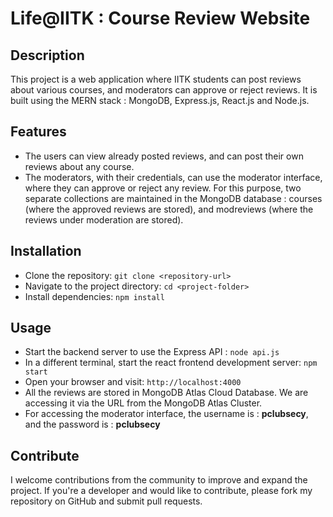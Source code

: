 # Life@IITK : Course Review Website

## Description

This project is a web application where IITK students can post reviews about various courses, and moderators can approve or reject reviews. It is built using the MERN stack : MongoDB, Express.js, React.js and Node.js.

## Features

- The users can view already posted reviews, and can post their own reviews about any course.
- The moderators, with their credentials, can use the moderator interface, where they can approve or reject any review. For this purpose, two separate collections are maintained in the MongoDB database : courses (where the approved reviews are stored), and modreviews (where the reviews under moderation are stored).  

## Installation

- Clone the repository: `git clone <repository-url>`
- Navigate to the project directory: `cd <project-folder>`
- Install dependencies: `npm install`

## Usage

- Start the backend server to use the Express API : `node api.js`
- In a different terminal, start the react frontend development server: `npm start`
- Open your browser and visit: `http://localhost:4000`
- All the reviews are stored in MongoDB Atlas Cloud Database. We are accessing it via the URL from the MongoDB Atlas Cluster.
- For accessing the moderator interface, the username is : <b>pclubsecy</b>, and the password is : <b>pclubsecy</b>

## Contribute

I welcome contributions from the community to improve and expand the project. If you're a developer and would like to contribute, please fork my repository on GitHub and submit pull requests.
